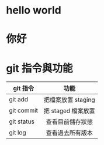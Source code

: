 # hello   world
# 你好

# git 指令與功能

| git 指令       | 功能              |
| ------------- |:----------------:|
| git add       | 把檔案放置 staging |
| git commit    | 把 staged 檔案放置 |
| git status    | 查看目前儲存狀態   |
| git log     | 查看過去所有版本 |